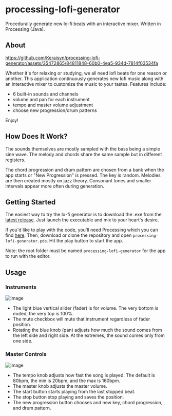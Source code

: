 # processing-lofi-generator
Procedurally generate new lo-fi beats with an interactive mixer. Written in Processing (Java).

## About

https://github.com/Keraisyn/processing-lofi-generator/assets/35472865/84811848-60b0-4ea5-934d-7814f03534fa

Whether it's for relaxing or studying, we all need lofi beats for one reason or another. This application continuously generates new lofi music along with an interactive mixer to customize the music to your tastes. Features include:

* 6 built-in sounds and channels
* volume and pan for each instrument
* tempo and master volume adjustment
* choose new progression/drum patterns

Enjoy!

## How Does It Work?
The sounds themselves are mostly sampled with the bass being a simple sine wave. The melody and chords share the same sample but in different registers.

The chord progression and drum pattern are chosen from a bank when the app starts or "New Progression" is pressed. The key is random. Melodies are then created mostly on jazz theory. Consonant tones and smaller intervals appear more often during generation.

## Getting Started
The easiest way to try the lo-fi generator is to download the .exe from the [latest release](https://github.com/Keraisyn/processing-lofi-generator/releases/latest).
Just launch the executable and mix to your heart's desire.

If you'd like to play with the code, you'll need Processing which you can find [here](https://processing.org/download).
Then, download or clone the repository and open `processing-lofi-generator.pde`. Hit the play button to start the app.

Note: the root folder must be named `processing-lofi-generator` for the app to run with the editor.

## Usage
### Instruments
![image](https://github.com/Keraisyn/processing-lofi-generator/assets/35472865/54825ac0-1e30-4923-9521-b9e22bd14aab)
* The light blue vertical slider (fader) is for volume. The very bottom is muted, the very top is 100%.
* The mute checkbox will mute that instrument regardless of fader position.
* Rotating the blue knob (pan) adjusts how much the sound comes from the left side and right side. At the extremes, the sound comes only from one side.
### Master Controls
![image](https://github.com/Keraisyn/processing-lofi-generator/assets/35472865/704ae563-ec32-4d68-8412-ec8a98abb0f7)
* The tempo knob adjusts how fast the song is played. The default is 80bpm, the min is 20bpm, and the max is 160bpm.
* The master knob adjusts the master volume.
* The start button starts playing from the last stopped beat.
* The stop button stop playing and saves the position.
* The new progression button chooses and new key, chord progression, and drum pattern.
